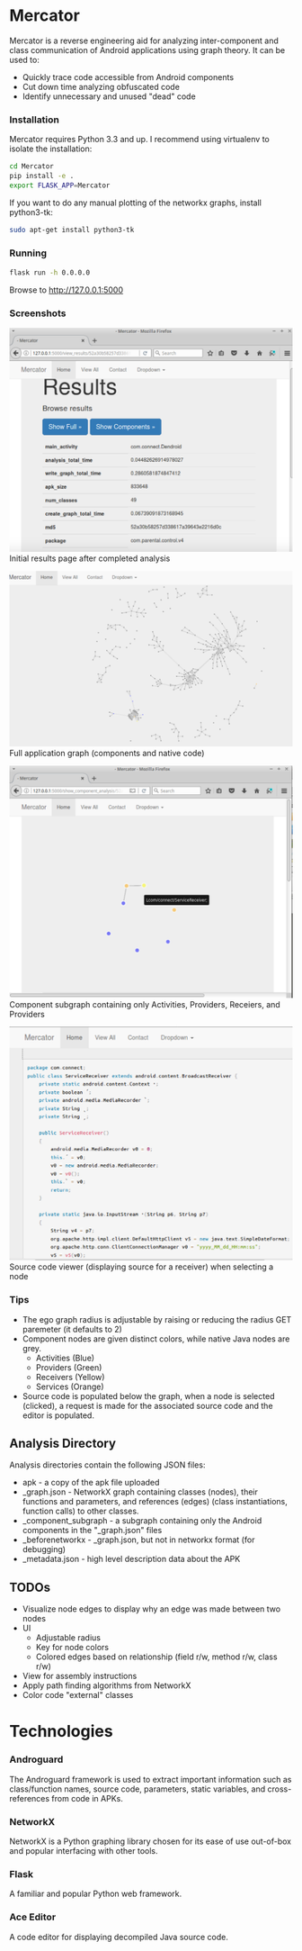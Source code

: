 # Mercator #

Mercator is a reverse engineering aid for analyzing inter-component and class communication of Android applications using graph theory.  It can be used to:

*  Quickly trace code accessible from Android components
*  Cut down time analyzing obfuscated code 
*  Identify unnecessary and unused "dead" code

### Installation ###
Mercator requires Python 3.3 and up. I recommend using virtualenv to isolate the installation:
```bash
cd Mercator
pip install -e .
export FLASK_APP=Mercator
```

If you want to do any manual plotting of the networkx graphs, install python3-tk:
```bash
sudo apt-get install python3-tk
```

### Running ###

```bash
flask run -h 0.0.0.0
```

Browse to http://127.0.0.1:5000

### Screenshots ###

![Results](https://github.com/ehrenb/Mercator/blob/master/docs/results.png)
Initial results page after completed analysis

![Full graph](https://github.com/ehrenb/Mercator/blob/master/docs/full2.png)
Full application graph (components and native code)

![Component graph](https://github.com/ehrenb/Mercator/blob/master/docs/component.png)
Component subgraph containing only Activities, Providers, Receiers, and Providers

![Source code](https://github.com/ehrenb/Mercator/blob/master/docs/source.png)
Source code viewer (displaying source for a receiver) when selecting a node

### Tips ###

* The ego graph radius is adjustable by raising or reducing the radius GET paremeter (it defaults to 2)
* Component nodes are given distinct colors, while native Java nodes are grey.  
  * Activities (Blue)
  * Providers (Green)
  * Receivers (Yellow)
  * Services (Orange)
* Source code is populated below the graph, when a node is selected (clicked), a request is made for the associated source code and the editor is populated.

## Analysis Directory ## 

Analysis directories contain the following JSON files:
* apk - a copy of the apk file uploaded
* <md5>_graph.json - NetworkX graph containing classes (nodes), their functions and parameters, and references (edges) (class instantiations, function calls) to other classes.
* <md5>_component_subgraph - a subgraph containing only the Android components in the "_graph.json" files
* <md5>_beforenetworkx - _graph.json, but not in networkx format (for debugging)
* <md5>_metadata.json - high level description data about the APK 

## TODOs ##

* Visualize node edges to display why an edge was made between two nodes
* UI 
  * Adjustable radius
  * Key for node colors
  * Colored edges based on relationship (field r/w, method r/w, class r/w)
* View for assembly instructions
* Apply path finding algorithms from NetworkX
* Color code "external" classes

# Technologies #
### Androguard
The Androguard framework is used to extract important information such as class/function names, source code, parameters, static variables, and cross-references from code in APKs.

### NetworkX
NetworkX is a Python graphing library chosen for its ease of use out-of-box and popular interfacing with other tools.

### Flask
A familiar and popular Python web framework.

### Ace Editor
A code editor for displaying decompiled Java source code.